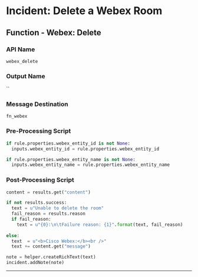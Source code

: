 <!--
    DO NOT MANUALLY EDIT THIS FILE
    THIS FILE IS AUTOMATICALLY GENERATED WITH resilient-sdk codegen
-->

# Incident: Delete a Webex Room

## Function - Webex: Delete

### API Name
`webex_delete`

### Output Name
``

### Message Destination
`fn_webex`

### Pre-Processing Script
```python
if rule.properties.webex_entity_id is not None:
  inputs.webex_entity_id = rule.properties.webex_entity_id

if rule.properties.webex_entity_name is not None:
  inputs.webex_entity_name = rule.properties.webex_entity_name
```

### Post-Processing Script
```python
content = results.get("content")

if not results.success:
  text = u"Unable to delete the room"
  fail_reason = results.reason
  if fail_reason:
    text = u"{0}:\n\tFailure reason: {1}".format(text, fail_reason)
    
else:
  text  = u"<b>Cisco Webex:</b><br />"
  text += content.get("message")

note = helper.createRichText(text)
incident.addNote(note)
```

---

